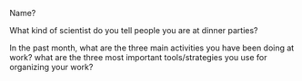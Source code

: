 

Name?

What kind of scientist do you tell people you are at dinner parties?

In the past month, what are the three main activities you have been doing at work?
what are the three most important tools/strategies you use for organizing your work?
